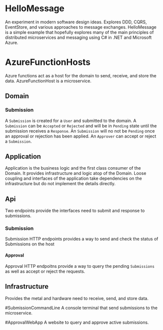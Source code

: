 # HelloMessage 
An experiment in modern software design ideas.
Explores DDD, CQRS, EventStore, and various approaches to message exchanges. HelloMessage is a simple example that hopefully explores many of the main principles of 
distributed microservices and messaging using C# in .NET and Microsoft Azure.

# AzureFunctionHosts
Azure functions act as a host for the domain to send, receive, and store the data. AzureFunctionHost is a microservice.
## Domain
### Submission
A `Submission` is created for a `User` and submitted to the domain. 
A `Submission` can be `Accepted` or `Rejected` and will be in `Pending` state until the submission receives a `Response`.
An `Submission` will no not be `Pending` once an approval or rejection has been applied.
An `Approver` can accept or reject a `Submission`.

## Application
Application is the business logic and the first class consumer of the Domain. It provides infrastructure and logic atop of the Domain. Loose coupling and interfaces of the application 
take dependencies on the infrastructure but do not implement the details directly.

## Api
Two endpoints provide the interfaces need to submit and response to submissions.

### Submission
Submission HTTP endpoints provides a way to send and check the status of Submissions on the host

#### Approval
Approval HTTP endpoitns provide a way to query the pending `Submissions` as well as accept or reject the requests.

## Infrastructure
Provides the metal and hardware need to receive, send, and store data.

#SubmissionCommandLine
A console terminal that send submissions to the microservice.

#ApprovalWebApp
A website to query and approve active submissions.
